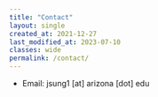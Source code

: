 ```yaml
---
title: "Contact"
layout: single
created_at: 2021-12-27
last_modified_at: 2023-07-10
classes: wide
permalink: /contact/
---
```


<!---* Email 1: ericsung [dot] sung0 [at] gmail [dot] com--->
* Email: jsung1 [at] arizona [dot] edu 
<!-- * Email: jsung1 [at] math [dot] arizona [dot] edu  -->
<!---* Email 2: jsung2 [at] tulane [dot] edu--->
<!-- * LinkedIn: [ericsung1996](https://www.linkedin.com/in/ericsung1996/) -->